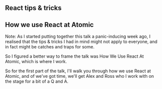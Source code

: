 ## React tips & tricks <!-- .element: style="text-decoration: line-through; color: #AAA;" -->
## How we use React at Atomic

Note:
As I started putting together this talk a panic-inducing week ago, I realised that the tips & tricks I had in mind might not apply to everyone, and in fact might be catches and traps for some. 

So I figured a better way to frame the talk was How We Use React At Atomic, which is where I work. 

So for the first part of the talk, I'll walk you through how we use React at Atomic, and of we've got time, we'll get Alex and Ross who I work with on the stage for a bit of a Q and A.

